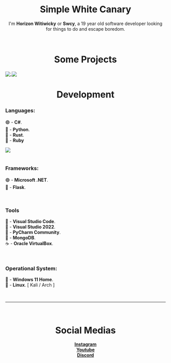 <h1 align=center>
  Simple White Canary
</h1>
<p align=center>
  I'm <strong>Horizon Witiwicky</strong> or <strong>Swcy</strong>, a 19 year old software developer looking for things to do and escape boredom.
</p><br>

<h1 align=center>
  Some Projects
</h1>
<a href="https://github.com/anuraghazra/github-readme-stats">
  <img align="center" src="https://github-readme-stats.vercel.app/api/pin/?username=theswcy&repo=rezet&theme=tokyonight" />
</a>
<a href="https://github.com/anuraghazra/github-readme-stats">
  <img align="center" src="https://github-readme-stats.vercel.app/api/pin/?username=theswcy&repo=dixperiments&theme=tokyonight" />
</a>
<br>
<h1 align=center>
  Development
</h1>

<h3>
  Languages:
</h3>
<p>
  🟣 - <strong>C#</strong>.<br>
  🐍 - <strong>Python</strong>.<br>
  🦀 - <strong>Rust</strong>.<br>
  💎 - <strong>Ruby</strong>
</p>
<a href="https://github.com/theswcy"><img align="center" src="https://github-readme-stats.vercel.app/api/top-langs/?username=theswcy&layout=compact&theme=tokyonight&hide_border=true" /></a><br>
<br>

<h3>
  Frameworks:
</h3>
<p>
  🟣 - <strong>Microsoft .NET</strong>.<br>
  🐍 - <strong>Flask</strong>.
</p><br>

<h3>
  Tools
</h3>
<p>
  📘 - <strong>Visual Studio Code</strong>.<br>
  📕 - <strong>Visual Studio 2022</strong>.<br>
  📙 - <strong>PyCharm Community</strong>.<br>
  🧭 - <strong>MongoDB</strong>.<br>
  ☕ - <strong>Oracle VirtualBox</strong>.
</p><br>

<h3>
  Operational System:
</h3>
<p>
  📘 - <strong>Windows 11 Home</strong>.<br>
  🐧 - <strong>Linux</strong>. [ Kali / Arch ]
</p><br>

<hr><br>

<h1 align=center>
  Social Medias
</h1>
<p align=center>
  <a target="_blank"href="https://https://instagram.com/theswcy"><strong>Instagram</strong></a><br>
  <a target="_blank"href="https://https://youtube.com/@theswcy"><strong>Youtube</strong></a><br>
  <a target="_blank"href="https://https://discord.com/users/461618792464646145"><strong>Discord</strong></a>
</p>
